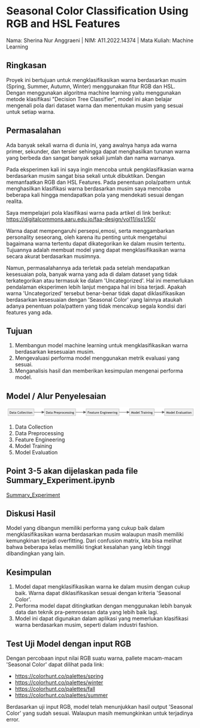 # Seasonal Color Classification Using RGB and HSL Features

Nama: Sherina Nur Anggraeni | 
NIM: A11.2022.14374 | 
Mata Kuliah: Machine Learning

## Ringkasan
Proyek ini bertujuan untuk mengklasifikasikan warna berdasarkan musim (Spring, Summer, Autumn, Winter) menggunakan fitur RGB dan HSL.
Dengan menggunakan algoritma machine learning yaitu menggunakan metode klasifikasi "Decision Tree Classifier", 
model ini akan belajar mengenali pola dari dataset warna dan menentukan musim yang sesuai untuk setiap warna.

## Permasalahan
Ada banyak sekali warna di dunia ini, yang awalnya hanya ada warna primer, sekunder, dan tersier sehingga dapat menghasilkan turunan warna yang berbeda dan sangat banyak sekali jumlah dan nama warnanya.

Pada eksperimen kali ini saya ingin mencoba untuk pengklasifikasian warna berdasarkan musim sangat bisa sekali untuk dibuktikan. Dengan memanfaatkan RGB dan HSL Features. Pada penentuan pola/pattern untuk menghasilkan klasifikasi warna berdasarkan musim saya mencoba beberapa kali hingga mendapatkan pola yang mendekati sesuai dengan realita.

Saya mempelajari pola klasifikasi warna pada artikel di link berikut: https://digitalcommons.aaru.edu.jo/faa-design/vol11/iss1/50/

Warna dapat mempengaruhi persepsi,emosi, serta menggambarkan personality seseorang, oleh karena itu penting untuk mengetahui bagaimana warna tertentu dapat dikategorikan ke dalam musim tertentu. Tujuannya adalah membuat model yang dapat mengklasifikasikan warna secara akurat berdasarkan musimnya.

Namun, permasalahannya ada terletak pada setelah mendapatkan kesesuaian pola, banyak warna yang ada di dalam dataset yang tidak terkategorikan atau termasuk ke dalam 'Uncategorized'. Hal ini memerlukan pendalaman eksperimen lebih lanjut mengapa hal ini bisa terjadi. Apakah warna 'Uncategorized' tersebut benar-benar tidak dapat diklasifikasikan berdasarkan kesesuaian dengan 'Seasonal Color' yang lainnya ataukah adanya penentuan pola/pattern yang tidak mencakup segala kondisi dari features yang ada.

## Tujuan
1. Membangun model machine learning untuk mengklasifikasikan warna berdasarkan kesesuaian musim.
2. Mengevaluasi performa model menggunakan metrik evaluasi yang sesuai.
3. Menganalisis hasil dan memberikan kesimpulan mengenai performa model.

## Model / Alur Penyelesaian
![Model Alur Penyelesaian](alur-modeling.png)
1. Data Collection
2. Data Preprocessing
3. Feature Engineering
4. Model Training
5. Model Evaluation

## Point 3-5 akan dijelaskan pada file Summary_Experiment.ipynb
[Summary_Experiment](Summary_Experiment.ipynb)

## Diskusi Hasil
Model yang dibangun memiliki performa yang cukup baik dalam mengklasifikasikan warna berdasarkan musim walaupun masih memiliki kemungkinan terjadi overfitting.
Dari confusion matrix, kita bisa melihat bahwa beberapa kelas memiliki tingkat kesalahan yang lebih tinggi dibandingkan yang lain.

## Kesimpulan
1. Model dapat mengklasifikasikan warna ke dalam musim dengan cukup baik. Warna dapat diklasifikasikan sesuai dengan kriteria 'Seasonal Color'.
2. Performa model dapat ditingkatkan dengan menggunakan lebih banyak data dan teknik pra-pemrosesan data yang lebih baik lagi.
3. Model ini dapat digunakan dalam aplikasi yang memerlukan klasifikasi warna berdasarkan musim, seperti dalam industri fashion.

## Test Uji Model dengan input RGB
Dengan percobaan input nilai RGB suatu warna, pallete macam-macam 'Seasonal Color' dapat dilihat pada link:
* https://colorhunt.co/palettes/spring
* https://colorhunt.co/palettes/winter
* https://colorhunt.co/palettes/fall
* https://colorhunt.co/palettes/summer

Berdasarkan uji input RGB, model telah menunjukkan hasil output 'Seasonal Color' yang sudah sesuai.
Walaupun masih memungkinkan untuk terjadinya error.


